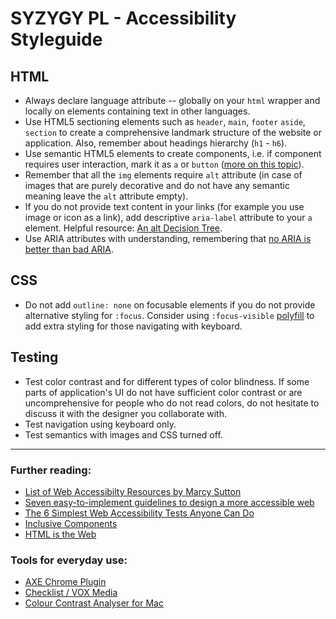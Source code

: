 # SYZYGY PL - Accessibility Styleguide

## HTML

* Always declare language attribute -- globally on your `html` wrapper and locally on elements containing text in other languages.
* Use HTML5 sectioning elements such as `header`, `main`, `footer` `aside`, `section` to create a comprehensive landmark structure of the website or application. Also, remember about headings hierarchy (`h1` - `h6`).
* Use semantic HTML5 elements to create components, i.e. if component requires user interaction, mark it as `a` or `button` ([more on this topic](https://marcysutton.com/links-vs-buttons-in-modern-web-applications)).
* Remember that all the `img` elements require `alt` attribute (in case of images that are purely decorative and do not have any semantic meaning leave the `alt` attribute empty). 
* If you do not provide text content in your links (for example you use image or icon as a link), add descriptive `aria-label` attribute to your `a` element. Helpful resource: [An alt Decision Tree](https://www.w3.org/WAI/tutorials/images/decision-tree/).
* Use ARIA attributes with understanding, remembering that [no ARIA is better than bad ARIA](https://www.w3.org/TR/wai-aria-practices/#no_aria_better_bad_aria).

## CSS

* Do not add `outline: none` on focusable elements if you do not provide alternative styling for `:focus`. Consider using `:focus-visible` [polyfill](https://github.com/WICG/focus-visible) to add extra styling for those navigating with keyboard.

## Testing 

* Test color contrast and for different types of color blindness. If some parts of application's UI do not have sufficient color contrast or are uncomprehensive for people who do not read colors, do not hesitate to discuss it with the designer you collaborate with.
* Test navigation using keyboard only.
* Test semantics with images and CSS turned off.

***
### Further reading:
* [List of Web Accessibilty Resources by Marcy Sutton](https://marcysutton.com/web-accessibility-resources)
* [Seven easy-to-implement guidelines to design a more accessible web](https://uxdesign.cc/designing-for-accessibility-is-not-that-hard-c04cc4779d94)
* [The 6 Simplest Web Accessibility Tests Anyone Can Do](http://www.karlgroves.com/2013/09/05/the-6-simplest-web-accessibility-tests-anyone-can-do/)
* [Inclusive Components](https://inclusive-components.design/)
* [HTML is the Web](https://www.petelambert.com/journal/html-is-the-web/)

### Tools for everyday use:
* [AXE Chrome Plugin](https://chrome.google.com/webstore/detail/axe/lhdoppojpmngadmnindnejefpokejbdd)
* [Checklist / VOX Media](http://accessibility.voxmedia.com/)
* [Colour Contrast Analyser for Mac](https://developer.paciellogroup.com/resources/contrastanalyser/)
